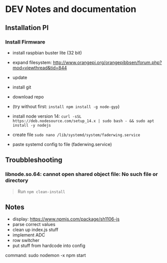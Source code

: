 # DEV Notes and documentation

## Installation PI

### Install Firmware

- install raspbian buster lite (32 bit)
- expand filesystem: <http://www.orangepi.org/orangepibbsen/forum.php?mod=viewthread&tid=844>
- update
- install git
- download repo
- (try without first: `install npm install -g node-gyp`)
- install node version 14: `curl -sSL https://deb.nodesource.com/setup_14.x | sudo bash - && sudo apt install -y nodejs`

- create file `sudo nano /lib/systemd/system/faderwing.service`
- paste systemd config to file (faderwing.service)

## Troubbleshooting

### libnode.so.64: cannot open shared object file: No such file or directory

> Run `npm clean-install`

## Notes

- display: <https://www.npmjs.com/package/sh1106-js>
- parse correct values
- clean up index.js stuff
- implement ADC
- row switcher
- put stuff from hardcode into config

command:
sudo nodemon -x npm start
